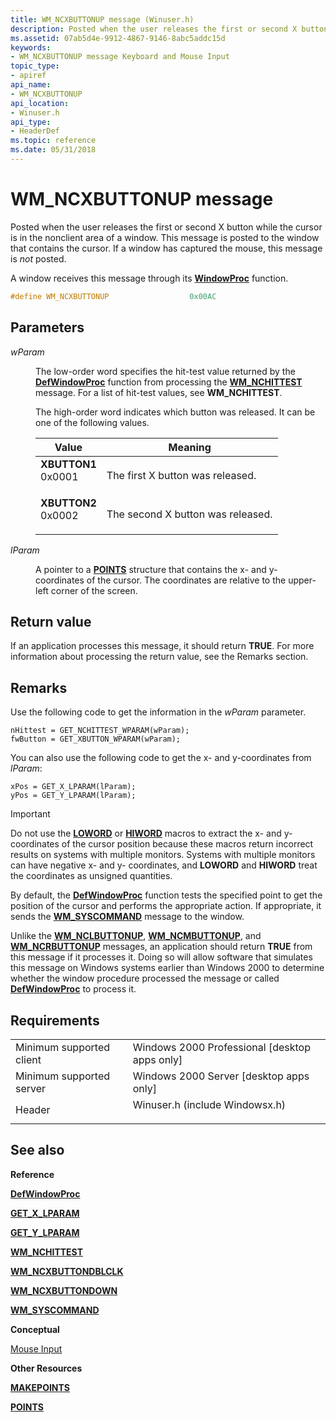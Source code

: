 ```yaml
---
title: WM_NCXBUTTONUP message (Winuser.h)
description: Posted when the user releases the first or second X button while the cursor is in the nonclient area of a window. This message is posted to the window that contains the cursor. If a window has captured the mouse, this message is not posted.
ms.assetid: 07ab5d4e-9912-4867-9146-8abc5addc15d
keywords:
- WM_NCXBUTTONUP message Keyboard and Mouse Input
topic_type:
- apiref
api_name:
- WM_NCXBUTTONUP
api_location:
- Winuser.h
api_type:
- HeaderDef
ms.topic: reference
ms.date: 05/31/2018
---
```


# WM\_NCXBUTTONUP message

Posted when the user releases the first or second X button while the cursor is in the nonclient area of a window. This message is posted to the window that contains the cursor. If a window has captured the mouse, this message is *not* posted.

A window receives this message through its [**WindowProc**](https://docs.microsoft.com/previous-versions/windows/desktop/legacy/ms633573(v=vs.85)) function.


```C++
#define WM_NCXBUTTONUP                  0x00AC
```



## Parameters

<dl> <dt>

*wParam* 
</dt> <dd>

The low-order word specifies the hit-test value returned by the [**DefWindowProc**](https://docs.microsoft.com/windows/desktop/api/winuser/nf-winuser-defwindowproca) function from processing the [**WM\_NCHITTEST**](wm-nchittest.md) message. For a list of hit-test values, see **WM\_NCHITTEST**.

The high-order word indicates which button was released. It can be one of the following values.



| Value                                                                                                                                                                                                     | Meaning                                      |
|-----------------------------------------------------------------------------------------------------------------------------------------------------------------------------------------------------------|----------------------------------------------|
| <span id="XBUTTON1"></span><span id="xbutton1"></span><dl> <dt>**XBUTTON1**</dt> <dt>0x0001</dt> </dl> | The first X button was released.<br/>  |
| <span id="XBUTTON2"></span><span id="xbutton2"></span><dl> <dt>**XBUTTON2**</dt> <dt>0x0002</dt> </dl> | The second X button was released.<br/> |



 

</dd> <dt>

*lParam* 
</dt> <dd>

A pointer to a [**POINTS**](https://docs.microsoft.com/previous-versions//dd162808(v=vs.85)) structure that contains the x- and y-coordinates of the cursor. The coordinates are relative to the upper-left corner of the screen.

</dd> </dl>

## Return value

If an application processes this message, it should return **TRUE**. For more information about processing the return value, see the Remarks section.

## Remarks

Use the following code to get the information in the *wParam* parameter.


```
nHittest = GET_NCHITTEST_WPARAM(wParam); 
fwButton = GET_XBUTTON_WPARAM(wParam); 
```



You can also use the following code to get the x- and y-coordinates from *lParam*:


```
xPos = GET_X_LPARAM(lParam); 
yPos = GET_Y_LPARAM(lParam); 
```



> [!IMPORTANT]
> Do not use the [**LOWORD**](https://docs.microsoft.com/previous-versions/windows/desktop/legacy/ms632659(v=vs.85)) or [**HIWORD**](https://docs.microsoft.com/previous-versions/windows/desktop/legacy/ms632657(v=vs.85)) macros to extract the x- and y- coordinates of the cursor position because these macros return incorrect results on systems with multiple monitors. Systems with multiple monitors can have negative x- and y- coordinates, and **LOWORD** and **HIWORD** treat the coordinates as unsigned quantities.

 

By default, the [**DefWindowProc**](https://docs.microsoft.com/windows/desktop/api/winuser/nf-winuser-defwindowproca) function tests the specified point to get the position of the cursor and performs the appropriate action. If appropriate, it sends the [**WM\_SYSCOMMAND**](https://docs.microsoft.com/windows/desktop/menurc/wm-syscommand) message to the window.

Unlike the [**WM\_NCLBUTTONUP**](wm-nclbuttonup.md), [**WM\_NCMBUTTONUP**](wm-ncmbuttonup.md), and [**WM\_NCRBUTTONUP**](wm-ncrbuttonup.md) messages, an application should return **TRUE** from this message if it processes it. Doing so will allow software that simulates this message on Windows systems earlier than Windows 2000 to determine whether the window procedure processed the message or called [**DefWindowProc**](https://docs.microsoft.com/windows/desktop/api/winuser/nf-winuser-defwindowproca) to process it.

## Requirements



|                                     |                                                                                                           |
|-------------------------------------|-----------------------------------------------------------------------------------------------------------|
| Minimum supported client<br/> | Windows 2000 Professional \[desktop apps only\]<br/>                                                |
| Minimum supported server<br/> | Windows 2000 Server \[desktop apps only\]<br/>                                                      |
| Header<br/>                   | <dl> <dt>Winuser.h (include Windowsx.h)</dt> </dl> |



## See also

<dl> <dt>

**Reference**
</dt> <dt>

[**DefWindowProc**](https://docs.microsoft.com/windows/desktop/api/winuser/nf-winuser-defwindowproca)
</dt> <dt>

[**GET\_X\_LPARAM**](https://docs.microsoft.com/windows/desktop/api/windowsx/nf-windowsx-get_x_lparam)
</dt> <dt>

[**GET\_Y\_LPARAM**](https://docs.microsoft.com/windows/desktop/api/windowsx/nf-windowsx-get_y_lparam)
</dt> <dt>

[**WM\_NCHITTEST**](wm-nchittest.md)
</dt> <dt>

[**WM\_NCXBUTTONDBLCLK**](wm-ncxbuttondblclk.md)
</dt> <dt>

[**WM\_NCXBUTTONDOWN**](wm-ncxbuttondown.md)
</dt> <dt>

[**WM\_SYSCOMMAND**](https://docs.microsoft.com/windows/desktop/menurc/wm-syscommand)
</dt> <dt>

**Conceptual**
</dt> <dt>

[Mouse Input](mouse-input.md)
</dt> <dt>

**Other Resources**
</dt> <dt>

[**MAKEPOINTS**](https://docs.microsoft.com/windows/desktop/api/wingdi/nf-wingdi-makepoints)
</dt> <dt>

[**POINTS**](https://docs.microsoft.com/previous-versions//dd162808(v=vs.85))
</dt> </dl>

 

 





